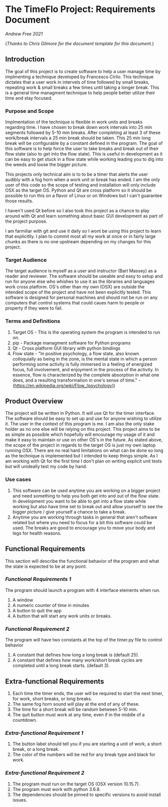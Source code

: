 # The TimeFlo Project: Requirements Document
*Andrew Free 2021*

(*Thanks to Chris Gilmore for the document template for this
document.*)

## Introduction

The goal of this project is to create software to help a user manage time by implmenting a technique developed by Francesco Cirilo.
This technique dictates that a user work in intervels of time followed by small breaks, repeating work & small breaks a few times until taking a longer break. 
This is a general time managment technique to help people better utilize their time and stay focused.
### Purpose and Scope

Implmentation of the technique is flexible in work units and breaks regarding time. I have chosen to break down work intervals into 25 min segments followed by 5-10 min breaks. After completing at least 3 of these work/break intervals a 25 min break should be taken. This 25 min long break will be configurable by a constant defined in the program. The goal of this software is to help force the user to take breaks and break out of their flow state (also to get into the flow state). This is useful in development as it can be easy to get stuck in a flow state while working leading you to dig into the weeds and loose the bigger picture.

This projects only technical aim is to to be a timer that alerts the user audibly with a fog horn when a work unit or break has ended. I am the only user of this code so the scope of testing and installation will only include OSX as the target OS. Python and Qt are cross platform so it should be possible to run this on a flavor of Linux or on Windows but I can't guarantee those results. 

I haven't used Qt before so I also took this project as a chance to play around with Qt and learn something about basic GUI development as part of the project purpose. 

I am farmiliar with git and use it daily so I wont be using this project to learn that explicitlly. I plan to commit most all my work at once or in fairly large chunks as there is no one upstream depending on my changes for this project.  
### Target Audience

The target audience is myself as a user and instructor (Bart Massey) as a reader and reviewer. The software should be useable and easy to setup and run for anyone else who whishes to use it as the libraries and languages work cross platform. OS's other than my own (OSX) are outside the intended scope of the project and have not been explicitly tested. This software is designed for personal machines and should not be run on any computers that control systems that could caues harm to people or property if they were to fail. 

### Terms and Definitions

1. Target OS - This is the operating system the program is intended to run on.
2. pip - Package managment software for Python programs
3. Qt - Cross platform GUI library with python bindings
4. Flow state - "In positive psychology, a flow state, also known colloquially as being in the zone, is the mental state in which a person performing some activity is fully immersed in a feeling of energized focus, full involvement, and enjoyment in the process of the activity. In essence, flow is characterized by the complete absorption in what one does, and a resulting transformation in one's sense of time." - (https://en.wikipedia.org/wiki/Flow_(psychology)) 

## Product Overview

The project will be written in Python. It will use Qt for the timer interface. The software should be easy to set up and use for anyone wishing to utilize it. The user in the context of this program is me. I am also the only stake holder as no one else will be relying on this project. This project aims to be as simple as possible which hopefully will encourage my usage of it and make it easy to maintain or use on other OS's in the future. As stated above, the scope of the project in regards to the target OS is just my own laptop running OSX. There are no real hard limitations on what can be done so long as the technique is implemented but I intended to keep things simple. As I am working with Qt for the first time I don't plan on writing explicit unit tests but will unideally test my code by hand.

### Use cases

1. This software can be used anytime you are working on a bigger project and need something to help you both get into and out of the flow state. In development you want to be able to get into a flow state while working but also have time set to break out and allow yourself to see the bigger picture / give yourself a chance to take a break.
2. Anytime you are working through tasks in general that aren't software related but where you need to focus for a bit this software could be used. The breaks are good to encourage you to move your body and legs for health reasons.
## Functional Requirements

This section will describe the functional behavior of the program and what the state is expected to be at any point.

### *Functional Requirements 1*

The program should launch a program with 4 interface elements when run.
1. A window
2. A numeric counter of time in minutes
3. A button to quit the app
4. A button that will start any work units or breaks.

### *Functional Requirement 2*

The program will have two constants at the top of the timer.py file to control behavior
1. A constant that defines how long a long break is (default 25).
2. A constant that defines how many work/short break cycles are completed until a long break starts. (default 3).

## Extra-functional Requirements

1. Each time the timer ends, the user will be required to start the next timer, for work, short breaks, or long breaks. 
2. The same fog horn sound will play at the end of any of these. 
3. The time for a short break will be random between 5-10 min. 
4. The quit button must work at any time, even if in the middle of a countdown.
### *Extra-functional Requirement 1*

1. The button label should tell you if you are starting a unit of work, a short break, or a long break.
2. The color of the numbers will be red for any break type and black for work.
### *Extra-functional Requirement 2*

1. The program must run on the target OS (OSX version 10.15.7).
2. The program must work with python 3.6.8.
3. The dependencies should be pinned to specific versions to avoid install issues. 